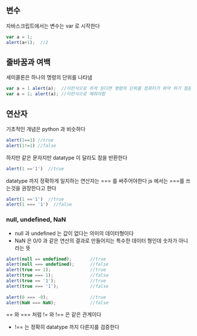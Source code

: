 ## 변수

자바스크립트에서는 변수는 var 로 시작한다

```javascript
var a = 1;
alert(a+1);  //2
```

## 줄바꿈과 여백
 
 세미콜론은 하나의 명령의 단위를 나타냄
```js
var a = 1 alert(a);  //이런식으로 하게 된다면 명령의 단위를 컴퓨터가 파악 하기 힘듬
var a = 1; alert(a); //이런식으로 해줘야함
```

## 연산자

기초적인 개념은 python 과 비슷하다
```js
alert(1==1) //true
alert(1!=1) //false
```
하지만 같은 문자지만 datatype 이 달라도 참을 반환한다
```js
alert(1 =='1')  //true
```

datatype 까지 정확하게 일치하는 연산자는 === 를 써주어야한다
js 에서는 ===를 쓰는것을 권장한다고 한다

```js
alert(1 =='1')  //true
alert(1 === '1')  //false
```

### null, undefined, NaN
- null 과 undefined 는 값이 없다는 의미의 데이터형이다
- NaN 은 0/0 과 같은 연산의 결과로 만들어지는 특수한 데이터 형인데 숫자가 아니라는 뜻

```js
alert(null == undefined);       //true
alert(null === undefined);      //false
alert(true == 1);               //true
alert(true === 1);              //false
alert(true == '1');             //true
alert(true === '1');            //false
 
alert(0 === -0);                //true
alert(NaN === NaN);             //false
```

== 와  === 처럼 != 와 !== 은 같은 관계이다
- !== 는 정확히 datatype 까지 다른지를 검증한다

